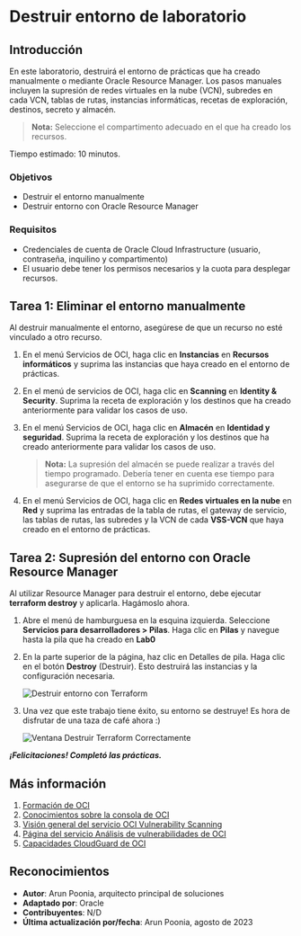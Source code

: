 # Destruir entorno de laboratorio

## Introducción

En este laboratorio, destruirá el entorno de prácticas que ha creado manualmente o mediante Oracle Resource Manager. Los pasos manuales incluyen la supresión de redes virtuales en la nube (VCN), subredes en cada VCN, tablas de rutas, instancias informáticas, recetas de exploración, destinos, secreto y almacén.

> **Nota:** Seleccione el compartimento adecuado en el que ha creado los recursos.

Tiempo estimado: 10 minutos.

### Objetivos

*   Destruir el entorno manualmente
*   Destruir entorno con Oracle Resource Manager

### Requisitos

*   Credenciales de cuenta de Oracle Cloud Infrastructure (usuario, contraseña, inquilino y compartimento)
*   El usuario debe tener los permisos necesarios y la cuota para desplegar recursos.

## Tarea 1: Eliminar el entorno manualmente

Al destruir manualmente el entorno, asegúrese de que un recurso no esté vinculado a otro recurso.

1.  En el menú Servicios de OCI, haga clic en **Instancias** en **Recursos informáticos** y suprima las instancias que haya creado en el entorno de prácticas.
    
2.  En el menú de servicios de OCI, haga clic en **Scanning** en **Identity & Security**. Suprima la receta de exploración y los destinos que ha creado anteriormente para validar los casos de uso.
    
3.  En el menú Servicios de OCI, haga clic en **Almacén** en **Identidad y seguridad**. Suprima la receta de exploración y los destinos que ha creado anteriormente para validar los casos de uso.
    
    > **Nota:** La supresión del almacén se puede realizar a través del tiempo programado. Debería tener en cuenta ese tiempo para asegurarse de que el entorno se ha suprimido correctamente.
    
4.  En el menú Servicios de OCI, haga clic en **Redes virtuales en la nube** en **Red** y suprima las entradas de la tabla de rutas, el gateway de servicio, las tablas de rutas, las subredes y la VCN de cada **VSS-VCN** que haya creado en el entorno de prácticas.
    

## Tarea 2: Supresión del entorno con Oracle Resource Manager

Al utilizar Resource Manager para destruir el entorno, debe ejecutar **terraform destroy** y aplicarla. Hagámoslo ahora.

1.  Abre el menú de hamburguesa en la esquina izquierda. Seleccione **Servicios para desarrolladores > Pilas**. Haga clic en **Pilas** y navegue hasta la pila que ha creado en **Lab0**
    
2.  En la parte superior de la página, haz clic en Detalles de pila. Haga clic en el botón **Destroy** (Destruir). Esto destruirá las instancias y la configuración necesaria.
    
    ![Destruir entorno con Terraform](./images/terraform-destroy.png " ")
    
3.  Una vez que este trabajo tiene éxito, su entorno se destruye! Es hora de disfrutar de una taza de café ahora :)
    
    ![Ventana Destruir Terraform Correctamente](./images/terraform-destroy-success.png " ")
    

_**¡Felicitaciones! Completó las prácticas.**_

## Más información

1.  [Formación de OCI](https://www.oracle.com/cloud/iaas/training/)
2.  [Conocimientos sobre la consola de OCI](https://docs.us-phoenix-1.oraclecloud.com/Content/GSG/Concepts/console.htm)
3.  [Visión general del servicio OCI Vulnerability Scanning](https://docs.oracle.com/en-us/iaas/scanning/home.htm)
4.  [Página del servicio Análisis de vulnerabilidades de OCI](https://www.oracle.com/security/cloud-security/cloud-guard/)
5.  [Capacidades CloudGuard de OCI](https://www.oracle.com/security/cloud-security/cloud-guard/)

## Reconocimientos

*   **Autor**: Arun Poonia, arquitecto principal de soluciones
*   **Adaptado por**: Oracle
*   **Contribuyentes**: N/D
*   **Última actualización por/fecha**: Arun Poonia, agosto de 2023